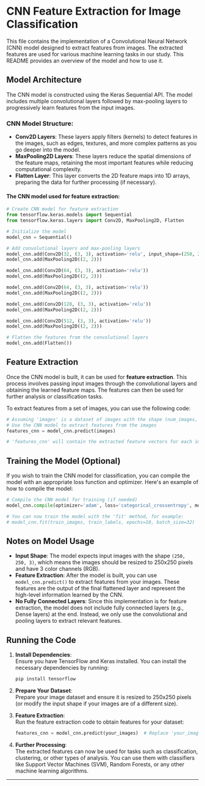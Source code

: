 
# CNN Feature Extraction for Image Classification

This file contains the implementation of a Convolutional Neural Network (CNN) model designed to extract features from images. The extracted features are used for various machine learning tasks in our study. This README provides an overview of the model and how to use it.

## Model Architecture

The CNN model is constructed using the Keras Sequential API. The model includes multiple convolutional layers followed by max-pooling layers to progressively learn features from the input images.

### CNN Model Structure:
- **Conv2D Layers**: These layers apply filters (kernels) to detect features in the images, such as edges, textures, and more complex patterns as you go deeper into the model.
- **MaxPooling2D Layers**: These layers reduce the spatial dimensions of the feature maps, retaining the most important features while reducing computational complexity.
- **Flatten Layer**: This layer converts the 2D feature maps into 1D arrays, preparing the data for further processing (if necessary).

#### The CNN model used for feature extraction:
```python
# Create CNN model for feature extraction
from tensorflow.keras.models import Sequential
from tensorflow.keras.layers import Conv2D, MaxPooling2D, Flatten

# Initialize the model
model_cnn = Sequential()

# Add convolutional layers and max-pooling layers
model_cnn.add(Conv2D(32, (3, 3), activation='relu', input_shape=(250, 250, 3)))
model_cnn.add(MaxPooling2D((2, 2)))

model_cnn.add(Conv2D(64, (3, 3), activation='relu'))
model_cnn.add(MaxPooling2D((2, 2)))

model_cnn.add(Conv2D(64, (3, 3), activation='relu'))
model_cnn.add(MaxPooling2D((2, 2)))

model_cnn.add(Conv2D(128, (3, 3), activation='relu'))
model_cnn.add(MaxPooling2D((2, 2)))

model_cnn.add(Conv2D(512, (3, 3), activation='relu'))
model_cnn.add(MaxPooling2D((2, 2)))

# Flatten the features from the convolutional layers
model_cnn.add(Flatten())
```

## Feature Extraction

Once the CNN model is built, it can be used for **feature extraction**. This process involves passing input images through the convolutional layers and obtaining the learned feature maps. The features can then be used for further analysis or classification tasks.

To extract features from a set of images, you can use the following code:

```python
# Assuming 'images' is a dataset of images with the shape (num_images, 250, 250, 3)
# Use the CNN model to extract features from the images
features_cnn = model_cnn.predict(images)

# 'features_cnn' will contain the extracted feature vectors for each image
```

## Training the Model (Optional)

If you wish to train the CNN model for classification, you can compile the model with an appropriate loss function and optimizer. Here's an example of how to compile the model:

```python
# Compile the CNN model for training (if needed)
model_cnn.compile(optimizer='adam', loss='categorical_crossentropy', metrics=['accuracy'])

# You can now train the model with the 'fit' method, for example:
# model_cnn.fit(train_images, train_labels, epochs=10, batch_size=32)
```

## Notes on Model Usage

- **Input Shape**: The model expects input images with the shape `(250, 250, 3)`, which means the images should be resized to 250x250 pixels and have 3 color channels (RGB).
- **Feature Extraction**: After the model is built, you can use `model_cnn.predict()` to extract features from your images. These features are the output of the final flattened layer and represent the high-level information learned by the CNN.
- **No Fully Connected Layers**: Since this implementation is for feature extraction, the model does not include fully connected layers (e.g., Dense layers) at the end. Instead, we only use the convolutional and pooling layers to extract relevant features.

## Running the Code

1. **Install Dependencies**:  
   Ensure you have TensorFlow and Keras installed. You can install the necessary dependencies by running:
   ```bash
   pip install tensorflow
   ```

2. **Prepare Your Dataset**:  
   Prepare your image dataset and ensure it is resized to 250x250 pixels (or modify the input shape if your images are of a different size).

3. **Feature Extraction**:  
   Run the feature extraction code to obtain features for your dataset:
   ```python
   features_cnn = model_cnn.predict(your_images)  # Replace 'your_images' with your actual dataset
   ```

4. **Further Processing**:  
   The extracted features can now be used for tasks such as classification, clustering, or other types of analysis. You can use them with classifiers like Support Vector Machines (SVM), Random Forests, or any other machine learning algorithms.

---
